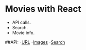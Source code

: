 # Movies with React
- API calls.
- Search.
- Movie info.

##API:
-[URL](https://api.themoviedb.org/3/discover/movie?sort_by=popularity.desc&api_key=04c35731a5ee918f014970082a0088b1&page=1)
-[Images](https://image.tmdb.org/t/p/w1280)
-[Search](https://api.themoviedb.org/3/search/movie?&api_key=04c35731a5ee918f014970082a0088b1&query=)

